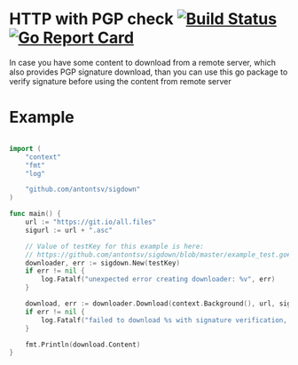 # HTTP with PGP check [![Build Status](https://travis-ci.org/antontsv/sigdown.svg?branch=master)](https://travis-ci.org/antontsv/sigdown) [![Go Report Card](https://goreportcard.com/badge/github.com/antontsv/sigdown)](https://goreportcard.com/report/github.com/antontsv/sigdown)

In case you have some content to download from a remote server, which also provides PGP signature download, than you can use this go package to verify signature before using the content from remote server

Example
=======

```go

import (
	"context"
	"fmt"
	"log"

	"github.com/antontsv/sigdown"
)

func main() {
	url := "https://git.io/all.files"
	sigurl := url + ".asc"

    // Value of testKey for this example is here:
    // https://github.com/antontsv/sigdown/blob/master/example_test.go#L33
	downloader, err := sigdown.New(testKey) 
	if err != nil {
		log.Fatalf("unexpected error creating downloader: %v", err)
	}

	download, err := downloader.Download(context.Background(), url, sigurl)
	if err != nil {
		log.Fatalf("failed to download %s with signature verification, error: %v", url, err)
	}

	fmt.Println(download.Content)
}

```
